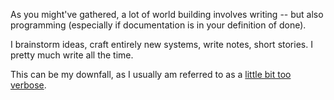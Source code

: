 As you might've gathered, a lot of world building involves writing -- but also programming (especially if documentation is in your definition of done).

I brainstorm ideas, craft entirely new systems, write notes, short stories. I pretty much write all the time.

This can be my downfall, as I usually am referred to as a [little bit too verbose](/flaws#too-verbose).
